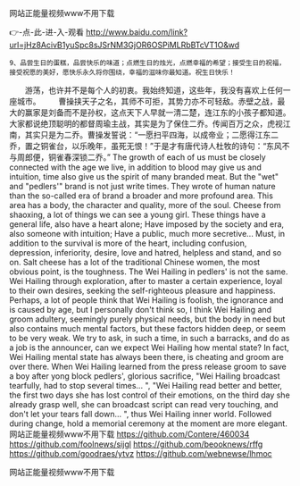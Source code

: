 
网站正能量视频www不用下载




👉-点-此-进-入-观看  http://www.baidu.com/link?url=jHz8AcivB1yuSpc8sJSrNM3GjOR6OSPiMLRbBTcVT1O&wd




	9、品尝生日的蛋糕，品尝快乐的味道；点燃生日的烛光，点燃幸福的希望；接受生日的祝福，接受祝愿的美好，愿快乐永久将你围绕，幸福的滋味你最知道。祝生日快乐！
　　游荡，也许并不是每个人的初衷。我始终知道，这些年，我没有喜欢上任何一座城市。
　　曹操挟天子之名，其师不可拒，其势力亦不可轻敌。赤壁之战，最大的赢家是刘备而不是孙权，这点天下人早就一清二楚，连江东的小孩子都知道。大家都说绝顶聪明的都督周瑜主战，其实是为了保住二乔。传闻百万之众，虎视江南，其实只是为二乔。曹操发誓说：“一愿扫平四海，以成帝业；二愿得江东二乔，置之铜雀台，以乐晚年，虽死无恨！”于是才有唐代诗人杜牧的诗句：“东风不与周郎便，铜雀春深锁二乔。”
The growth of each of us must be closely connected with the age we live, in addition to blood may give us and intuition, time also give us the spirit of many branded meat.
But the "wet" and "pedlers'" brand is not just write times.
They wrote of human nature than the so-called era of brand a broader and more profound area.
This area has a body, the character and quality, more of the soul.
Cheese from shaoxing, a lot of things we can see a young girl.
These things have a general life, also have a heart alone;
Have imposed by the society and era, also someone with intuition;
Have a public, much more secretive...
Must, in addition to the survival is more of the heart, including confusion, depression, inferiority, desire, love and hatred, helpless and stand, and so on.
Salt cheese has a lot of the traditional Chinese women, the most obvious point, is the toughness.
The Wei Hailing in pedlers' is not the same.
Wei Hailing through exploration, after to master a certain experience, loyal to their own desires, seeking the self-righteous pleasure and happiness.
Perhaps, a lot of people think that Wei Hailing is foolish, the ignorance and is caused by age, but I personally don't think so, I think Wei Hailing and groom adultery, seemingly purely physical needs, but the body in need but also contains much mental factors, but these factors hidden deep, or seem to be very weak.
We try to ask, in such a time, in such a barracks, and do as a job is the announcer, can we expect Wei Hailing how mental state?
In fact, Wei Hailing mental state has always been there, is cheating and groom are over there.
When Wei Hailing learned from the press release groom to save a boy after yong block pedlers', glorious sacrifice, "Wei Hailing broadcast tearfully, had to stop several times...
", "Wei Hailing read better and better, the first two days she has lost control of their emotions, on the third day she already grasp well, she can broadcast script can read very touching, and don't let your tears fall down...
", thus Wei Hailing inner world.
Followed during change, hold a memorial ceremony at the moment are more elegant.
网站正能量视频www不用下载 https://github.com/Contere/460034
https://github.com/foolnews/sijgl
https://github.com/beooknews/rffg
https://github.com/goodraes/ytvz
https://github.com/webnewse/lhmoc





网站正能量视频www不用下载
